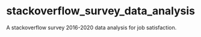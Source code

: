 # stackoverflow_survey_data_analysis
A stackoverflow survey 2016-2020 data analysis for job satisfaction.
